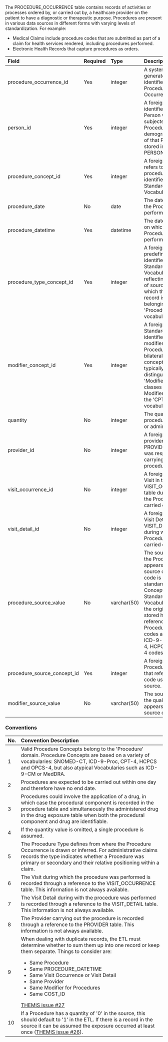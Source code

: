The PROCEDURE_OCCURRENCE table contains records of activities or processes ordered by, or carried out by, a healthcare provider on the patient to have a diagnostic or therapeutic purpose. Procedures are present in various data sources in different forms with varying levels of standardization. For example:

  * Medical Claims include procedure codes that are submitted as part of a claim for health services rendered, including procedures performed.
  * Electronic Health Records that capture procedures as orders.

Field|Required|Type|Description
:--------------------------|:--------|:------------|:----------------------------------------
|procedure_occurrence_id|Yes|integer|A system-generated unique identifier for each Procedure Occurrence.|
|person_id|Yes|integer|A foreign key identifier to the Person who is subjected to the Procedure. The demographic details of that Person are stored in the PERSON table.|
|procedure_concept_id|Yes|integer|A foreign key that refers to a standard procedure Concept identifier in the Standardized Vocabularies.|
|procedure_date|No|date|The date on which the Procedure was performed.|
|procedure_datetime|Yes|datetime|The date and time on which the Procedure was performed.|
|procedure_type_concept_id|Yes|integer|A foreign key to the predefined Concept identifier in the Standardized Vocabularies reflecting the type of source data from which the procedure record is derived, belonging to the 'Procedure Type' vocabulary.|
|modifier_concept_id|Yes|integer|A foreign key to a Standard Concept identifier for a modifier to the Procedure (e.g. bilateral). These concepts are typically distinguished by 'Modifier' concept classes (e.g., 'CPT4 Modifier' as part of the 'CPT4' vocabulary).|
|quantity|No|integer|The quantity of procedures ordered or administered.|
|provider_id|No|integer|A foreign key to the provider in the PROVIDER table who was responsible for carrying out the procedure.|
|visit_occurrence_id|No|integer|A foreign key to the Visit in the VISIT_OCCURRENCE table during which the Procedure was carried out.|
|visit_detail_id|No|integer|A foreign key to the Visit Detail in the VISIT_DETAIL table during which the Procedure was carried out.|
|procedure_source_value|No|varchar(50)|The source code for the Procedure as it appears in the source data. This code is mapped to a standard procedure Concept in the Standardized Vocabularies and the original code is, stored here for reference. Procedure source codes are typically ICD-9-Proc, CPT-4, HCPCS or OPCS-4 codes.|
|procedure_source_concept_id|Yes|integer|A foreign key to a Procedure Concept that refers to the code used in the source.|
|modifier_source_value|No|varchar(50)|The source code for the qualifier as it appears in the source data.|

### Conventions 

No.|Convention Description
:--------|:------------------------------------   
| 1  | Valid Procedure Concepts belong to the 'Procedure' domain. Procedure Concepts are based on a variety of vocabularies: SNOMED-CT, ICD-9-Proc, CPT-4, HCPCS and OPCS-4, but also atypical Vocabularies such as ICD-9-CM or MedDRA.
| 2  | Procedures are expected to be carried out within one day and therefore have no end date.
| 3  | Procedures could involve the application of a drug, in which case the procedural component is recorded in the procedure table and simultaneously the administered drug in the drug exposure table when both the procedural component and drug are identifiable. 
| 4  | If the quantity value is omitted, a single procedure is assumed.
| 5  | The Procedure Type defines from where the Procedure Occurrence is drawn or inferred. For administrative claims records the type indicates whether a Procedure was primary or secondary and their relative positioning within a claim. 
| 6  | The Visit during which the procedure was performed is recorded through a reference to the VISIT_OCCURRENCE table. This information is not always available.
| 7  | The Visit Detail during with the procedure was performed is recorded through a reference to the VISIT_DETAIL table. This information is not always available.
| 8  | The Provider carrying out the procedure is recorded through a reference to the PROVIDER table. This information is not always available.
| 9  | When dealing with duplicate records, the ETL must determine whether to sum them up into one record or keep them separate. Things to consider are:<br><ul><li>Same Procedure</li><li>Same PROCEDURE_DATETIME</li><li> Same Visit Occurrence or Visit Detail</li><li>Same Provider</li><li>Same Modifier for Procedures</li><li>Same COST_ID</li></ul> [THEMIS issue #27](https://github.com/OHDSI/Themis/issues/27) |
| 10 | If a Procedure has a quantity of '0' in the source, this should default to '1' in the ETL. If there is a record in the source it can be assumed the exposure occurred at least once ([THEMIS issue #26](https://github.com/OHDSI/Themis/issues/26)).|